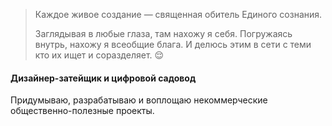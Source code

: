 
> Каждое живое создание — священная обитель Единого сознания. 
> 
> Заглядывая в любые глаза, там нахожу я себя.
> Погружаясь внутрь, нахожу я всеобщие блага. 
> И делюсь этим в сети с теми кто их ищет и соразделяет. 😌

#### Дизайнер-затейщик и цифровой садовод

Придумываю, разрабатываю и воплощаю некоммерческие общественно-полезные проекты.




<my-areas :areas="$site.customData.areas.main"/>